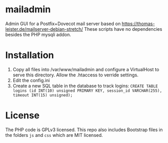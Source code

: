 # mailadmin
Admin GUI for a Postfix+Dovecot mail server based on https://thomas-leister.de/mailserver-debian-stretch/
These scripts have no dependencies besides the PHP mysqli addon.

# Installation
1. Copy all files into /var/www/mailadmin and configure a VirtualHost to serve this directory. Allow the .htaccess to verride settings.
2. Edit the config.ini 
3. Create a new SQL table in the database to track logins: ```CREATE TABLE logins (id INT(10) unsigned PRIMARY KEY, session_id VARCHAR(255), timeout INT(15) unsigned);```

# License
The PHP code is GPLv3 licensed. This repo also includes Bootstrap files in the folders ```js``` and ```css``` which are MIT licensed.

